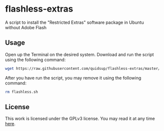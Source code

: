 # flashless-extras
A script to install the "Restricted Extras" software package in Ubuntu without Adobe Flash
## Usage
Open up the Terminal on the desired system. Download and run the script using the following command:
```bash
wget https://raw.githubusercontent.com/quidsup/flashless-extras/master/flashless.sh && bash flashless.sh
```
After you have run the script, you may remove it using the following command:
```bash
rm flashless.sh
```
## License
This work is licensed under the GPLv3 license. You may read it at any time [here](https://raw.githubusercontent.com/quidsup/flashless-extras/master/LICENSE).
